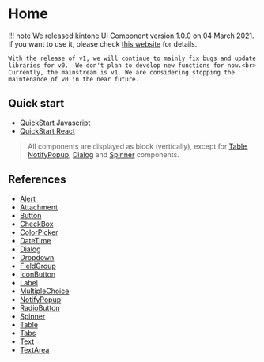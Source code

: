 # Home
!!! note
    We released kintone UI Component version 1.0.0 on 04 March 2021.
    If you want to use it, please check <a target="_blank" href="https://ui-component.kintone.dev/">this website</a> for details.

    With the release of v1, we will continue to mainly fix bugs and update libraries for v0.  We don't plan to develop new functions for now.<br>
    Currently, the mainstream is v1. We are considering stopping the maintenance of v0 in the near future.

## Quick start
* [QuickStart Javascript](Getting-Started/QuickStart-Javascript)
* [QuickStart React](Getting-Started/QuickStart-React)

> All components are displayed as block (vertically), except for [Table](Reference/Table), [NotifyPopup](Reference/NotifyPopup), [Dialog](Reference/Dialog) and [Spinner](Reference/Spinner) components.

## References
* [Alert](Reference/Alert)
* [Attachment](Reference/Attachment)
* [Button](Reference/Button)
* [CheckBox](Reference/CheckBox)
* [ColorPicker](Reference/ColorPicker)
* [DateTime](Reference/DateTime)
* [Dialog](Reference/Dialog)
* [Dropdown](Reference/Dropdown)
* [FieldGroup](Reference/FieldGroup)
* [IconButton](Reference/IconButton)
* [Label](Reference/Label)
* [MultipleChoice](Reference/MultipleChoice)
* [NotifyPopup](Reference/NotifyPopup)
* [RadioButton](Reference/RadioButton)
* [Spinner](Reference/Spinner)
* [Table](Reference/Table)
* [Tabs](Reference/Tabs)
* [Text](Reference/Text)
* [TextArea](Reference/TextArea)